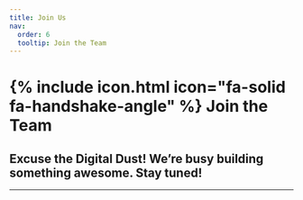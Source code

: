 ```yaml
---
title: Join Us
nav:
  order: 6
  tooltip: Join the Team
---
```


# {% include icon.html icon="fa-solid fa-handshake-angle" %} Join the Team

## Excuse the Digital Dust! We’re busy building something awesome. Stay tuned!

---

